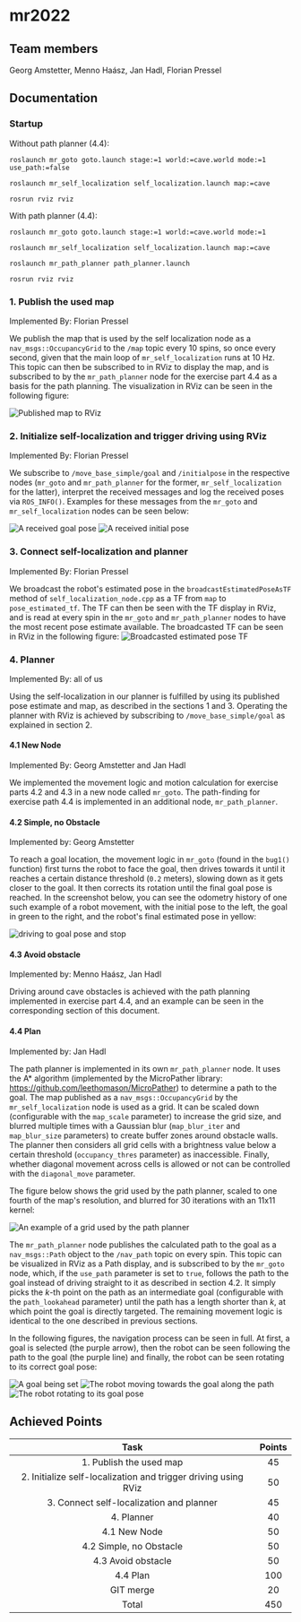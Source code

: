 # mr2022
## Team members
Georg Amstetter, Menno Haász, Jan Hadl, Florian Pressel

## Documentation

### Startup

Without path planner (4.4):

`roslaunch mr_goto goto.launch stage:=1 world:=cave.world mode:=1 use_path:=false`

`roslaunch mr_self_localization self_localization.launch map:=cave`

`rosrun rviz rviz`

With path planner (4.4):

`roslaunch mr_goto goto.launch stage:=1 world:=cave.world mode:=1`

`roslaunch mr_self_localization self_localization.launch map:=cave`

`roslaunch mr_path_planner path_planner.launch`

`rosrun rviz rviz`

### 1. Publish the used map
Implemented By: Florian Pressel

We publish the map that is used by the self localization node as a `nav_msgs::OccupancyGrid` to the `/map` topic every 10 spins, so once every second, given that the main loop of `mr_self_localization` runs at 10 Hz. This topic can then be subscribed to in RViz to display the map, and is subscribed to by the `mr_path_planner` node for the exercise part 4.4 as a basis for the path planning. The visualization in RViz can be seen in the following figure: 

![Published map to RViz](./images/rviz_map.png)

### 2. Initialize self-localization and trigger driving using RViz
Implemented By: Florian Pressel

We subscribe to `/move_base_simple/goal` and `/initialpose` in the respective nodes (`mr_goto` and `mr_path_planner` for the former, `mr_self_localization` for the latter), interpret
the received messages and log the received poses via `ROS_INFO()`. Examples for these messages from the `mr_goto` and `mr_self_localization` nodes can be seen below:

![A received goal pose](./images/goal_debug.png)
![A received initial pose](./images/initialpose_debug.png)

### 3. Connect self-localization and planner
Implemented By: Florian Pressel

We broadcast the robot's estimated pose in the `broadcastEstimatedPoseAsTF` method of `self_localization_node.cpp` as a TF from `map` to `pose_estimated_tf`. The TF can then be seen with the TF display in RViz, and is read at every spin in the `mr_goto` and `mr_path_planner` nodes to have the most recent pose estimate available. The broadcasted TF can be seen in RViz in the following figure:
![Broadcasted estimated pose TF](./images/pose_estimated_rviz.png)

### 4. Planner
Implemented By: all of us

Using the self-localization in our planner is fulfilled by using its published pose estimate and map, as described in the sections 1 and 3. Operating the planner with RViz is achieved by subscribing to `/move_base_simple/goal` as explained in section 2.

#### 4.1 New Node
Implemented By: Georg Amstetter and Jan Hadl

We implemented the movement logic and motion calculation for exercise parts 4.2 and 4.3 in a new node called `mr_goto`. The path-finding for exercise path 4.4 is implemented in an additional node, `mr_path_planner`. 

#### 4.2 Simple, no Obstacle
Implemented by: Georg Amstetter

To reach a goal location, the movement logic in `mr_goto` (found in the `bug1()` function) first turns the robot to face the goal, then drives towards it until it reaches a certain distance threshold (`0.2` meters), slowing down as it gets closer to the goal. It then corrects its rotation until the final goal pose is reached. In the screenshot below, you can see the odometry history of one such example of a robot movement, with the initial pose to the left, the goal in green to the right, and the robot's final estimated pose in yellow:

![driving to goal pose and stop](./images/no_obstacle.png)

#### 4.3 Avoid obstacle
Implemented by: Menno Haász, Jan Hadl

Driving around cave obstacles is achieved with the path planning implemented in exercise part 4.4, and an example can be seen in the corresponding section of this document.

#### 4.4 Plan
Implemented by: Jan Hadl

The path planner is implemented in its own `mr_path_planner` node. It uses the A* algorithm (implemented by the MicroPather library: https://github.com/leethomason/MicroPather) to determine a path to the goal. The map published as a `nav_msgs::OccupancyGrid` by the `mr_self_localization` node is used as a grid. It can be scaled down (configurable with the `map_scale` parameter) to increase the grid size, and blurred multiple times with a Gaussian blur (`map_blur_iter` and `map_blur_size` parameters) to create buffer zones around obstacle walls. The planner then considers all grid cells with a brightness value below a certain threshold (`occupancy_thres` parameter) as inaccessible. Finally, whether diagonal movement across cells is allowed or not can be controlled with the `diagonal_move` parameter. 

The figure below shows the grid used by the path planner, scaled to one fourth of the map's resolution, and blurred for 30 iterations with an 11x11 kernel:

![An example of a grid used by the path planner](./images/path_planner_map.jpg)

The `mr_path_planner` node publishes the calculated path to the goal as a `nav_msgs::Path` object to the `/nav_path` topic on every spin. This topic can be visualized in RViz as a Path display, and is subscribed to by the `mr_goto` node, which, if the `use_path` parameter is set to `true`, follows the path to the goal instead of driving straight to it as described in section 4.2. It simply picks the $k$-th point on the path as an intermediate goal (configurable with the `path_lookahead` parameter) until the path has a length shorter than $k$, at which point the goal is directly targeted. The remaining movement logic is identical to the one described in previous sections. 

In the following figures, the navigation process can be seen in full. At first, a goal is selected (the purple arrow), then the robot can be seen following the path to the goal (the purple line) and finally, the robot can be seen rotating to its correct goal pose:

![A goal being set](./images/path_planning_start.png)
![The robot moving towards the goal along the path](./images/path_planning_route.png)
![The robot rotating to its goal pose](./images/path_planning_goal.png)




## Achieved Points

|                              Task                              | Points |
|:--------------------------------------------------------------:|:------:|
|                     1. Publish the used map                    |   45   |
| 2. Initialize self-localization and trigger driving using RViz |   50   |
|            3. Connect self-localization and planner            |   45   |
|                           4. Planner                           |   40   |
|                          4.1 New Node                          |   50   |
|                     4.2 Simple, no Obstacle                    |   50   |
|                       4.3 Avoid obstacle                       |   50   |
|                            4.4 Plan                            |   100  |
|                            GIT merge                           |   20   |
|                              Total                             |   450  |

